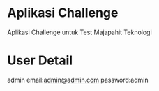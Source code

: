 # Aplikasi Challenge
Aplikasi Challenge untuk Test Majapahit Teknologi
# User Detail
admin email:admin@admin.com password:admin
